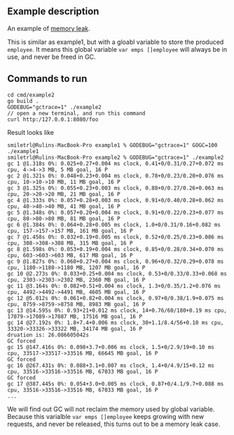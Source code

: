 ## Example description

An example of [memory leak](https://en.wikipedia.org/wiki/Memory_leak).

This is similar as example1, but with a gloabl variable to store the produced `employee`. It means this global variable `var emps []employee` will always be in use, and never be freed in GC.

## Commands to run

```
cd cmd/example2
go build .
GODEBUG="gctrace=1" ./example2
// open a new terminal, and run this command
curl http:/127.0.0.1:8080/foo
```

Result looks like

```
smiletrl@Rulins-MacBook-Pro example1 % GODEBUG="gctrace=1" GOGC=100  ./example1
smiletrl@Rulins-MacBook-Pro example2 % GODEBUG="gctrace=1" ./example2
gc 1 @1.318s 0%: 0.025+0.27+0.004 ms clock, 0.41+0/0.31/0.27+0.072 ms cpu, 4->4->3 MB, 5 MB goal, 16 P
gc 2 @1.321s 0%: 0.048+0.23+0.004 ms clock, 0.78+0/0.23/0.20+0.076 ms cpu, 10->10->10 MB, 11 MB goal, 16 P
gc 3 @1.325s 0%: 0.055+0.23+0.003 ms clock, 0.88+0/0.27/0.26+0.063 ms cpu, 20->20->20 MB, 21 MB goal, 16 P
gc 4 @1.333s 0%: 0.057+0.28+0.003 ms clock, 0.91+0/0.40/0.28+0.062 ms cpu, 40->40->40 MB, 41 MB goal, 16 P
gc 5 @1.348s 0%: 0.057+0.20+0.004 ms clock, 0.91+0/0.22/0.23+0.077 ms cpu, 80->80->80 MB, 81 MB goal, 16 P
gc 6 @1.384s 0%: 0.064+0.28+0.005 ms clock, 1.0+0/0.31/0.16+0.082 ms cpu, 157->157->157 MB, 161 MB goal, 16 P
gc 7 @1.458s 0%: 0.032+0.19+0.005 ms clock, 0.52+0/0.25/0.23+0.086 ms cpu, 308->308->308 MB, 315 MB goal, 16 P
gc 8 @1.598s 0%: 0.053+0.19+0.004 ms clock, 0.85+0/0.28/0.34+0.070 ms cpu, 603->603->603 MB, 617 MB goal, 16 P
gc 9 @1.827s 0%: 0.060+0.27+0.004 ms clock, 0.96+0/0.32/0.29+0.078 ms cpu, 1180->1180->1180 MB, 1207 MB goal, 16 P
gc 10 @2.273s 0%: 0.033+0.25+0.004 ms clock, 0.53+0/0.33/0.33+0.068 ms cpu, 2303->2303->2302 MB, 2360 MB goal, 16 P
gc 11 @3.164s 0%: 0.082+0.51+0.004 ms clock, 1.3+0/0.35/1.2+0.076 ms cpu, 4492->4492->4491 MB, 4605 MB goal, 16 P
gc 12 @5.012s 0%: 0.061+0.82+0.004 ms clock, 0.97+0/0.38/1.9+0.075 ms cpu, 8759->8759->8758 MB, 8983 MB goal, 16 P
gc 13 @14.595s 0%: 0.93+21+0.012 ms clock, 14+0.76/60/180+0.19 ms cpu, 17079->17089->17087 MB, 17516 MB goal, 16 P
gc 14 @27.192s 0%: 1.8+7.4+0.006 ms clock, 30+1.1/8.4/56+0.10 ms cpu, 33320->33326->33322 MB, 34174 MB goal, 16 P
druation is: 26.086605042s
GC forced
gc 15 @147.416s 0%: 0.098+3.7+0.006 ms clock, 1.5+0/2.9/19+0.10 ms cpu, 33517->33517->33516 MB, 66645 MB goal, 16 P
GC forced
gc 16 @267.431s 0%: 0.088+3.1+0.007 ms clock, 1.4+0/4.9/15+0.12 ms cpu, 33516->33516->33516 MB, 67033 MB goal, 16 P
GC forced
gc 17 @387.445s 0%: 0.054+3.0+0.005 ms clock, 0.87+0/4.1/9.7+0.088 ms cpu, 33516->33516->33516 MB, 67033 MB goal, 16 P
...
```

We will find out GC will not reclaim the memory used by global variable. Because this varialble `var emps []employee` keeps growing with new requests, and never be released, this turns out to be a memory leak case.
